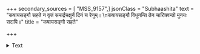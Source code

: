 +++
secondary_sources = [ "MSS_9157",]
jsonClass = "Subhaashita"
text = "कषायसङ्गौ सहते न वृत्तं समार्द्रचक्षुर्न दिनं च रेणुम्।  \nकषायसङ्गौ विधुनन्ति तेन चारित्रवन्तो मुनयः सदापि॥"
title = "कषायसङ्गौ सहते"

+++

<details><summary>Text</summary>

कषायसङ्गौ सहते न वृत्तं समार्द्रचक्षुर्न दिनं च रेणुम्।  
कषायसङ्गौ विधुनन्ति तेन चारित्रवन्तो मुनयः सदापि॥
</details>
